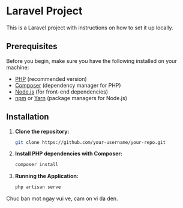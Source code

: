 # Laravel Project

This is a Laravel project with instructions on how to set it up locally.

## Prerequisites

Before you begin, make sure you have the following installed on your machine:

- [PHP](https://www.php.net/) (recommended version)
- [Composer](https://getcomposer.org/) (dependency manager for PHP)
- [Node.js](https://nodejs.org/) (for front-end dependencies)
- [npm](https://www.npmjs.com/) or [Yarn](https://yarnpkg.com/) (package managers for Node.js)

## Installation

1. **Clone the repository:**

   ```bash
   git clone https://github.com/your-username/your-repo.git
2. **Install PHP dependencies with Composer:**
   ```bash
   composer install
3. **Running the Application:**
   ```bash
   php artisan serve
Chuc ban mot ngay vui ve, cam on vi da den.
